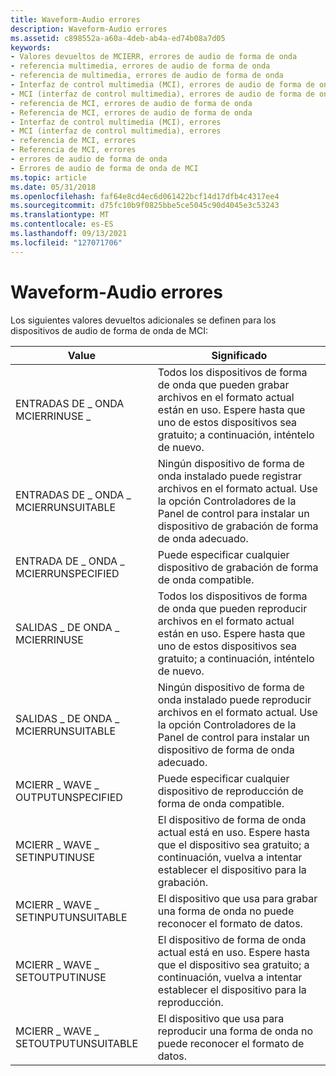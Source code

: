 ```yaml
---
title: Waveform-Audio errores
description: Waveform-Audio errores
ms.assetid: c898552a-a60a-4deb-ab4a-ed74b08a7d05
keywords:
- Valores devueltos de MCIERR, errores de audio de forma de onda
- referencia multimedia, errores de audio de forma de onda
- referencia de multimedia, errores de audio de forma de onda
- Interfaz de control multimedia (MCI), errores de audio de forma de onda
- MCI (interfaz de control multimedia), errores de audio de forma de onda
- referencia de MCI, errores de audio de forma de onda
- Referencia de MCI, errores de audio de forma de onda
- Interfaz de control multimedia (MCI), errores
- MCI (interfaz de control multimedia), errores
- referencia de MCI, errores
- Referencia de MCI, errores
- errores de audio de forma de onda
- Errores de audio de forma de onda de MCI
ms.topic: article
ms.date: 05/31/2018
ms.openlocfilehash: faf64e8cd4ec6d061422bcf14d17dfb4c4317ee4
ms.sourcegitcommit: d75fc10b9f0825bbe5ce5045c90d4045e3c53243
ms.translationtype: MT
ms.contentlocale: es-ES
ms.lasthandoff: 09/13/2021
ms.locfileid: "127071706"
---
```

# <a name="waveform-audio-errors"></a>Waveform-Audio errores

Los siguientes valores devueltos adicionales se definen para los dispositivos de audio de forma de onda de MCI:



| Value                             | Significado                                                                                                                                                             |
|-----------------------------------|---------------------------------------------------------------------------------------------------------------------------------------------------------------------|
| ENTRADAS DE \_ ONDA MCIERRINUSE \_         | Todos los dispositivos de forma de onda que pueden grabar archivos en el formato actual están en uso. Espere hasta que uno de estos dispositivos sea gratuito; a continuación, inténtelo de nuevo.                              |
| ENTRADAS DE \_ ONDA \_ MCIERRUNSUITABLE    | Ningún dispositivo de forma de onda instalado puede registrar archivos en el formato actual. Use la opción Controladores de la Panel de control para instalar un dispositivo de grabación de forma de onda adecuado. |
| ENTRADA DE \_ ONDA \_ MCIERRUNSPECIFIED    | Puede especificar cualquier dispositivo de grabación de forma de onda compatible.                                                                                                           |
| SALIDAS \_ DE ONDA \_ MCIERRINUSE        | Todos los dispositivos de forma de onda que pueden reproducir archivos en el formato actual están en uso. Espere hasta que uno de estos dispositivos sea gratuito; a continuación, inténtelo de nuevo.                                |
| SALIDAS \_ DE ONDA \_ MCIERRUNSUITABLE   | Ningún dispositivo de forma de onda instalado puede reproducir archivos en el formato actual. Use la opción Controladores de la Panel de control para instalar un dispositivo de forma de onda adecuado.             |
| MCIERR \_ WAVE \_ OUTPUTUNSPECIFIED   | Puede especificar cualquier dispositivo de reproducción de forma de onda compatible.                                                                                                            |
| MCIERR \_ WAVE \_ SETINPUTINUSE       | El dispositivo de forma de onda actual está en uso. Espere hasta que el dispositivo sea gratuito; a continuación, vuelva a intentar establecer el dispositivo para la grabación.                                              |
| MCIERR \_ WAVE \_ SETINPUTUNSUITABLE  | El dispositivo que usa para grabar una forma de onda no puede reconocer el formato de datos.                                                                                     |
| MCIERR \_ WAVE \_ SETOUTPUTINUSE      | El dispositivo de forma de onda actual está en uso. Espere hasta que el dispositivo sea gratuito; a continuación, vuelva a intentar establecer el dispositivo para la reproducción.                                               |
| MCIERR \_ WAVE \_ SETOUTPUTUNSUITABLE | El dispositivo que usa para reproducir una forma de onda no puede reconocer el formato de datos.                                                                                   |



 

 

 




